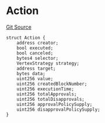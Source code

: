 # Action
[Git Source](https://github.com/llama-community/vertex-v1/blob/c724f2e3c8bf0276a5a63bd3771b9426ad7e487d/src/utils/Structs.sol)


```solidity
struct Action {
    address creator;
    bool executed;
    bool canceled;
    bytes4 selector;
    VertexStrategy strategy;
    address target;
    bytes data;
    uint256 value;
    uint256 createdBlockNumber;
    uint256 executionTime;
    uint256 totalApprovals;
    uint256 totalDisapprovals;
    uint256 approvalPolicySupply;
    uint256 disapprovalPolicySupply;
}
```

